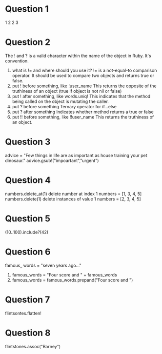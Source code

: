 # Question 1
1
2
2
3

# Question 2
The ! and ? is a valid character within the name of the object in Ruby.  It's convention.
1. what is != and where should you use it?
  != is a not-equal-to comparison operator.  It should be used to compare two objects and returns true or false.
2. put ! before something, like !user_name
  This returns the opposite of the truthiness of an object (true if object is not nil or false)
3. put ! after something, like words.uniq!
  This indicates that the method being called on the object is mutating the caller.
4. put ? before something
  Ternary operator for if...else
5. put ? after something
  Indicates whether method returns a true or false
6. put !! before something, like !!user_name
  This returns the truthiness of an object.

# Question 3 
advice = "Few things in life are as important as house training your pet dinosaur."
advice.gsub!("impoartant","urgent")

# Question 4
numbers.delete_at(1)
  delete number at index 1
  numbers = [1, 3, 4, 5]
numbers.delete(1)
  delete instances of value 1
  numbers = [2, 3, 4, 5]

# Question 5
(10..100).include?(42)

# Question 6
famous_ words = "seven years ago..."
1. famous_words = "Four score and " + famous_words
2. famous_words = famous_words.prepand("Four score and ")

# Question 7
flintsontes.flatten!

# Question 8
flintstones.assoc("Barney")
